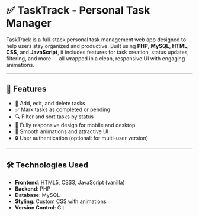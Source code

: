 
# ✅ TaskTrack - Personal Task Manager

TaskTrack is a full-stack personal task management web app designed to help users stay organized and productive. Built using **PHP**, **MySQL**, **HTML**, **CSS**, and **JavaScript**, it includes features for task creation, status updates, filtering, and more — all wrapped in a clean, responsive UI with engaging animations.

---

## 🚀 Features

- 📝 Add, edit, and delete tasks
- ✅ Mark tasks as completed or pending
- 🔍 Filter and sort tasks by status
- 📱 Fully responsive design for mobile and desktop
- 🎨 Smooth animations and attractive UI
- 🔒 User authentication (optional: for multi-user version)

---

## 🛠️ Technologies Used

- **Frontend**: HTML5, CSS3, JavaScript (vanilla)
- **Backend**: PHP
- **Database**: MySQL
- **Styling**: Custom CSS with animations
- **Version Control**: Git


